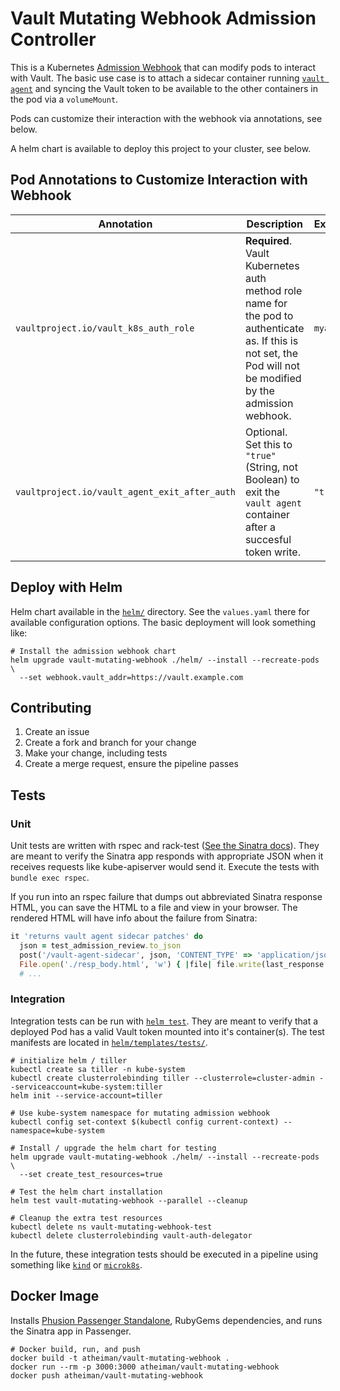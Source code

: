 # Vault Mutating Webhook Admission Controller

This is a Kubernetes [Admission Webhook](https://kubernetes.io/docs/reference/access-authn-authz/extensible-admission-controllers/#admission-webhooks) that can modify pods to interact with Vault. The basic use case is to attach a sidecar container running [`vault agent`](https://www.vaultproject.io/docs/agent/) and syncing the Vault token to be available to the other containers in the pod via a `volumeMount`.

Pods can customize their interaction with the webhook via annotations, see below.

A helm chart is available to deploy this project to your cluster, see below.

## Pod Annotations to Customize Interaction with Webhook

| Annotation | Description | Examples |
| ---------- | ----------- | -------- |
| `vaultproject.io/vault_k8s_auth_role` | **Required**. Vault Kubernetes auth method role name for the pod to authenticate as. If this is not set, the Pod will not be modified by the admission webhook. | `myapp` |
| `vaultproject.io/vault_agent_exit_after_auth` | Optional. Set this to `"true"` (String, not Boolean) to exit the `vault agent` container after a succesful token write. | `"true"` |

## Deploy with Helm

Helm chart available in the [`helm/`](./helm/) directory. See the `values.yaml` there for available configuration options. The basic deployment will look something like:

```shell
# Install the admission webhook chart
helm upgrade vault-mutating-webhook ./helm/ --install --recreate-pods \
  --set webhook.vault_addr=https://vault.example.com
```

## Contributing

1. Create an issue
1. Create a fork and branch for your change
1. Make your change, including tests
1. Create a merge request, ensure the pipeline passes

## Tests

### Unit

Unit tests are written with rspec and rack-test ([See the Sinatra docs](http://sinatrarb.com/testing.html)). They are meant to verify the Sinatra app responds with appropriate JSON when it receives requests like kube-apiserver would send it. Execute the tests with `bundle exec rspec`.

If you run into an rspec failure that dumps out abbreviated Sinatra response HTML, you can save the HTML to a file and view in your browser. The rendered HTML will have info about the failure from Sinatra:

```ruby
it 'returns vault agent sidecar patches' do
  json = test_admission_review.to_json
  post('/vault-agent-sidecar', json, 'CONTENT_TYPE' => 'application/json')
  File.open('./resp_body.html', 'w') { |file| file.write(last_response.body) }
  # ...
```

### Integration

Integration tests can be run with [`helm test`](https://github.com/helm/helm/blob/master/docs/chart_tests.md). They are meant to verify that a deployed Pod has a valid Vault token mounted into it's container(s). The test manifests are located in [`helm/templates/tests/`](./helm/templates/test/).

```shell
# initialize helm / tiller
kubectl create sa tiller -n kube-system
kubectl create clusterrolebinding tiller --clusterrole=cluster-admin --serviceaccount=kube-system:tiller
helm init --service-account=tiller

# Use kube-system namespace for mutating admission webhook
kubectl config set-context $(kubectl config current-context) --namespace=kube-system

# Install / upgrade the helm chart for testing
helm upgrade vault-mutating-webhook ./helm/ --install --recreate-pods \
  --set create_test_resources=true

# Test the helm chart installation
helm test vault-mutating-webhook --parallel --cleanup

# Cleanup the extra test resources
kubectl delete ns vault-mutating-webhook-test
kubectl delete clusterrolebinding vault-auth-delegator
```

In the future, these integration tests should be executed in a pipeline using something like [`kind`](https://github.com/kubernetes-sigs/kind) or [`microk8s`](https://github.com/ubuntu/microk8s).

## Docker Image

Installs [Phusion Passenger Standalone](https://www.phusionpassenger.com/library/config/standalone/reference/), RubyGems dependencies, and runs the Sinatra app in Passenger.

```shell
# Docker build, run, and push
docker build -t atheiman/vault-mutating-webhook .
docker run --rm -p 3000:3000 atheiman/vault-mutating-webhook
docker push atheiman/vault-mutating-webhook
```
